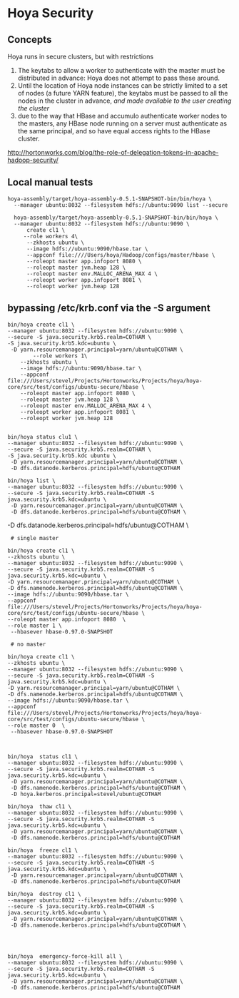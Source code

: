 <!---
  Licensed under the Apache License, Version 2.0 (the "License");
  you may not use this file except in compliance with the License.
  You may obtain a copy of the License at
  
   http://www.apache.org/licenses/LICENSE-2.0
  
  Unless required by applicable law or agreed to in writing, software
  distributed under the License is distributed on an "AS IS" BASIS,
  WITHOUT WARRANTIES OR CONDITIONS OF ANY KIND, either express or implied.
  See the License for the specific language governing permissions and
  limitations under the License. See accompanying LICENSE file.
-->
  
# Hoya Security

## Concepts

Hoya runs in secure clusters, but with restrictions 

1. The keytabs to allow a worker to authenticate with the master must
be distributed in advance: Hoya does not attempt to pass these around.
1. Until the location of Hoya node instances can be strictly limited to
a set of nodes (a future YARN feature), the keytabs must be passed to
all the nodes in the cluster in advance, *and made available to the
user creating the cluster*
1. due to the way that HBase and accumulo authenticate worker nodes to
the masters, any HBase node running on a server must authenticate as
the same principal, and so have equal access rights to the HBase cluster.

http://hortonworks.com/blog/the-role-of-delegation-tokens-in-apache-hadoop-security/


## Local manual tests



    
    hoya-assembly/target/hoya-assembly-0.5.1-SNAPSHOT-bin/bin/hoya \
      --manager ubuntu:8032 --filesystem hdfs://ubuntu:9090 list --secure
      
      hoya-assembly/target/hoya-assembly-0.5.1-SNAPSHOT-bin/bin/hoya \
      --manager ubuntu:8032 --filesystem hdfs://ubuntu:9090 \
          create cl1 \
         --role workers 4\
          --zkhosts ubuntu \
          --image hdfs://ubuntu:9090/hbase.tar \
          --appconf file:////Users/hoya/Hadoop/configs/master/hbase \
          --roleopt master app.infoport 8080 \
          --roleopt master jvm.heap 128 \
          --roleopt master env.MALLOC_ARENA_MAX 4 \
          --roleopt worker app.infoport 8081 \
          --roleopt worker jvm.heap 128 

 
## bypassing /etc/krb.conf via the -S argument

    bin/hoya create cl1 \
    --manager ubuntu:8032 --filesystem hdfs://ubuntu:9090 \
    --secure -S java.security.krb5.realm=COTHAM \
    -S java.security.krb5.kdc=ubuntu \
     -D yarn.resourcemanager.principal=yarn/ubuntu@COTHAM \
            --role workers 1\
        --zkhosts ubuntu \
        --image hdfs://ubuntu:9090/hbase.tar \
        --appconf file:///Users/stevel/Projects/Hortonworks/Projects/hoya/hoya-core/src/test/configs/ubuntu-secure/hbase \
        --roleopt master app.infoport 8080 \
        --roleopt master jvm.heap 128 \
        --roleopt master env.MALLOC_ARENA_MAX 4 \
        --roleopt worker app.infoport 8081 \
        --roleopt worker jvm.heap 128 
        
        
    bin/hoya status clu1 \
    --manager ubuntu:8032 --filesystem hdfs://ubuntu:9090 \
    --secure -S java.security.krb5.realm=COTHAM \
    -S java.security.krb5.kdc ubuntu \
     -D yarn.resourcemanager.principal=yarn/ubuntu@COTHAM \
     -D dfs.datanode.kerberos.principal=hdfs/ubuntu@COTHAM 
           
    bin/hoya list \
    --manager ubuntu:8032 --filesystem hdfs://ubuntu:9090 \
    --secure -S java.security.krb5.realm=COTHAM -S java.security.krb5.kdc=ubuntu \
     -D yarn.resourcemanager.principal=yarn/ubuntu@COTHAM \
     -D dfs.datanode.kerberos.principal=hdfs/ubuntu@COTHAM \
               
               
-D dfs.datanode.kerberos.principal=hdfs/ubuntu@COTHAM \

               
     # single master
     
    bin/hoya create cl1 \
    --zkhosts ubuntu \
    --manager ubuntu:8032 --filesystem hdfs://ubuntu:9090 \
    --secure -S java.security.krb5.realm=COTHAM -S java.security.krb5.kdc=ubuntu \
    -D yarn.resourcemanager.principal=yarn/ubuntu@COTHAM \
    -D dfs.namenode.kerberos.principal=hdfs/ubuntu@COTHAM \
    --image hdfs://ubuntu:9090/hbase.tar \
    --appconf file:///Users/stevel/Projects/Hortonworks/Projects/hoya/hoya-core/src/test/configs/ubuntu-secure/hbase \
    --roleopt master app.infoport 8080  \
    --role master 1 \
     --hbasever hbase-0.97.0-SNAPSHOT
    
     # no master
     
    bin/hoya create cl1 \
    --zkhosts ubuntu \
    --manager ubuntu:8032 --filesystem hdfs://ubuntu:9090 \
    --secure -S java.security.krb5.realm=COTHAM -S java.security.krb5.kdc=ubuntu \
    -D yarn.resourcemanager.principal=yarn/ubuntu@COTHAM \
    -D dfs.namenode.kerberos.principal=hdfs/ubuntu@COTHAM \
    --image hdfs://ubuntu:9090/hbase.tar \
    --appconf file:///Users/stevel/Projects/Hortonworks/Projects/hoya/hoya-core/src/test/configs/ubuntu-secure/hbase \
    --role master 0  \
     --hbasever hbase-0.97.0-SNAPSHOT
    
     
               
    bin/hoya  status cl1 \
    --manager ubuntu:8032 --filesystem hdfs://ubuntu:9090 \
    --secure -S java.security.krb5.realm=COTHAM -S java.security.krb5.kdc=ubuntu \
     -D yarn.resourcemanager.principal=yarn/ubuntu@COTHAM \
     -D dfs.namenode.kerberos.principal=hdfs/ubuntu@COTHAM \
     -D hoya.kerberos.principal=stevel/ubuntu@COTHAM
               
    bin/hoya  thaw cl1 \
    --manager ubuntu:8032 --filesystem hdfs://ubuntu:9090 \
    --secure -S java.security.krb5.realm=COTHAM -S java.security.krb5.kdc=ubuntu \
     -D yarn.resourcemanager.principal=yarn/ubuntu@COTHAM \
     -D dfs.namenode.kerberos.principal=hdfs/ubuntu@COTHAM 
                   
    bin/hoya  freeze cl1 \
    --manager ubuntu:8032 --filesystem hdfs://ubuntu:9090 \
    --secure -S java.security.krb5.realm=COTHAM -S java.security.krb5.kdc=ubuntu \
     -D yarn.resourcemanager.principal=yarn/ubuntu@COTHAM \
     -D dfs.namenode.kerberos.principal=hdfs/ubuntu@COTHAM 
    
    bin/hoya  destroy cl1 \
    --manager ubuntu:8032 --filesystem hdfs://ubuntu:9090 \
    --secure -S java.security.krb5.realm=COTHAM -S java.security.krb5.kdc=ubuntu \
     -D yarn.resourcemanager.principal=yarn/ubuntu@COTHAM \
     -D dfs.namenode.kerberos.principal=hdfs/ubuntu@COTHAM \
    
    
      
         
    bin/hoya  emergency-force-kill all \
    --manager ubuntu:8032 --filesystem hdfs://ubuntu:9090 \
    --secure -S java.security.krb5.realm=COTHAM -S java.security.krb5.kdc=ubuntu \
     -D yarn.resourcemanager.principal=yarn/ubuntu@COTHAM \
     -D dfs.namenode.kerberos.principal=hdfs/ubuntu@COTHAM 
     
    